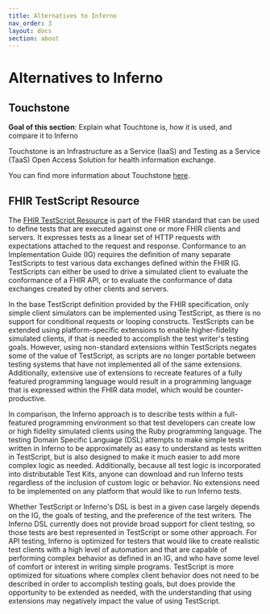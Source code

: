 ```yaml
---
title: Alternatives to Inferno
nav_order: 3
layout: docs
section: about
---
```

# Alternatives to Inferno

## Touchstone

**Goal of this section**: Explain what Touchtone is, how it is used, and compare it to Inferno

Touchstone is an Infrastructure as a Service (IaaS) and Testing as a Service (TaaS) Open Access Solution for health information exchange.

You can find more information about Touchstone [here](https://touchstone.aegis.net/touchstone/).

## FHIR TestScript Resource

The [FHIR TestScript Resource](https://www.hl7.org/fhir/testscript.html) is part of the FHIR standard that can be used to define tests that are executed against one or more FHIR clients and servers. It expresses tests as a linear set of HTTP requests with expectations
attached to the request and response. Conformance to an Implementation Guide (IG)
requires the definition of many separate TestScripts to test various data
exchanges defined within the FHIR IG. TestScripts can either
be used to drive a simulated client to evaluate the conformance of a FHIR API,
or to evaluate the conformance of data exchanges created by other clients and
servers.

In the base TestScript definition provided by the FHIR specification, only
simple client simulators can be implemented using TestScript, as there is no
support for conditional requests or looping constructs. TestScripts can be
extended using platform-specific extensions to enable higher-fidelity simulated
clients, if that is needed to accomplish the test writer's testing goals.
However, using non-standard extensions within TestScripts negates some of the
value of TestScript, as scripts are no longer portable between testing systems
that have not implemented all of the same extensions. Additionally, extensive
use of extensions to recreate features of a fully featured programming language
would result in a programming language that is expressed within the FHIR data
model, which would be counter-productive.

In comparison, the Inferno approach is to describe tests within a full-featured programming
environment so that test developers can create low or high fidelity simulated
clients using the Ruby programming language. The testing Domain Specific Language (DSL) attempts
to make simple tests written in Inferno to be approximately as easy to
understand as tests written in TestScript, but is also designed to make it much
easier to add more complex logic as needed. Additionally, because
all test logic is incorporated into distributable Test Kits, anyone can download
and run Inferno tests regardless of the inclusion of custom logic or behavior.
No extensions need to be implemented on any platform that would like to run
Inferno tests.

Whether TestScript or Inferno's DSL is best in a given case largely depends on
the IG, the goals of testing, and the preference of the test
writers. The Inferno DSL currently does not provide broad support for client
testing, so those tests are best represented in TestScript or some other
approach. For API testing, Inferno is optimized for testers that would like to
create realistic test clients with a high level of automation and that are
capable of performing complex behavior as defined in an IG,
and who have some level of comfort or interest in writing simple programs.
TestScript is more optimized for situations where complex client behavior does
not need to be described in order to accomplish testing goals, but does
provide the opportunity to be extended as needed, with the understanding that using
extensions may negatively impact the value of using TestScript.